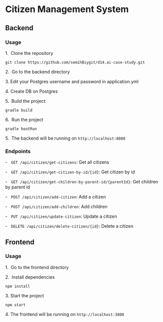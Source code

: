 # Citizen Management System
## Backend
### Usage

1\.  Clone the repository

`git clone https://github.com/semihBiygit/d14.ai-case-study.git`

2\.  Go to the backend directory

3\.  Edit your Postgres username and password in application.yml

4\.  Create DB on Postgres 

5\.  Build the project

`gradle build`

6\.  Run the project

`gradle bootRun`

5\.  The backend will be running on `http://localhost:8080`

### Endpoints

-   `GET /api/citizen/get-citizens`: Get all citizens

-   `GET /api/citizen/get-citizen-by-id/{id}`: Get citizen by id

-   `GET /api/citizen/get-children-by-parent-id/{parentId}`: Get children by parent id

-   `POST /api/citizen/add-citizen`: Add a citizen

-   `POST /api/citizen/add-children`: Add children

-   `PUT /api/citizen/update-citizen`: Update a citizen

-   `DELETE /api/citizen/delete-citizen/{id}`: Delete a citizen

## Frontend
### Usage

1\.  Go to the frontend directory

2\.  Install dependencies

`npm install`

3\. Start the project

`npm start`

4\. The frontend will be running on `http://localhost:3000`
